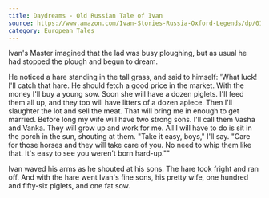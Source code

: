 ```yaml
---
title: Daydreams - Old Russian Tale of Ivan
source: https://www.amazon.com/Ivan-Stories-Russia-Oxford-Legends/dp/0192741357
category: European Tales
---
```

<p>Ivan's Master imagined that the lad was busy ploughing, but as usual he had stopped the plough and begun to dream.</p>
<p>He noticed a hare standing in the tall grass, and said to himself: 'What luck! I'll catch that hare. He should fetch a good price in the market. With the money I'll buy a young sow. Soon she will have a dozen piglets. I'll feed them all up, and they too will have litters of a dozen apiece. Then I'll slaughter the lot and sell the meat. That will bring me in enough to get married. Before long my wife will have two strong sons. I'll call them Vasha and Vanka. They will grow up and work for me. All I will have to do is sit in the porch in the sun, shouting at them. "Take it easy, boys," I'll say. "Care for those horses and they will take care of you. No need to whip them like that. It's easy to see you weren't born hard-up.""</p>
<p>Ivan waved his arms as he shouted at his sons. The hare took fright and ran off. And with the hare went Ivan's fine sons, his pretty wife, one hundred and fifty-six piglets, and one fat sow.</p>
